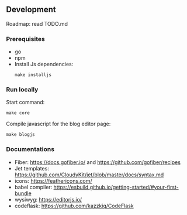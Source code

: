 ## Development
Roadmap: read TODO.md

### Prerequisites
- go
- npm
- Install Js dependencies:
  ```
  make installjs
  ```
### Run locally
Start command:
```
make core
```
Compile javascript for the blog editor page:
```
make blogjs
```

### Documentations
- Fiber: https://docs.gofiber.io/ and https://github.com/gofiber/recipes
- Jet templates: https://github.com/CloudyKit/jet/blob/master/docs/syntax.md
- icons: https://feathericons.com/
- babel compiler: https://esbuild.github.io/getting-started/#your-first-bundle 
- wysiwyg: https://editorjs.io/
- codeflask: https://github.com/kazzkiq/CodeFlask